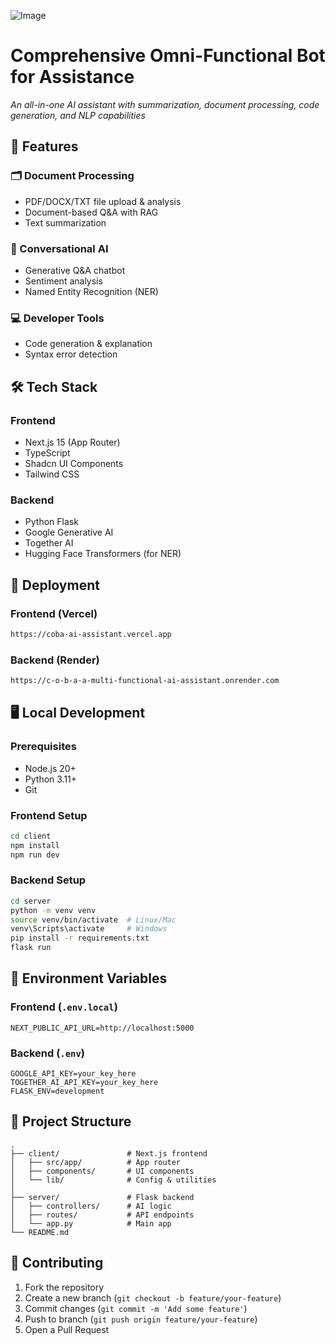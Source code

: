 ![Image](https://github.com/user-attachments/assets/267d137c-c46b-4719-9a19-57c5f9e17e47)

# Comprehensive Omni-Functional Bot for Assistance 

*An all-in-one AI assistant with summarization, document processing, code generation, and NLP capabilities*

## 🌟 Features

### 🗂️ Document Processing
- PDF/DOCX/TXT file upload & analysis
- Document-based Q&A with RAG
- Text summarization

### 💬 Conversational AI
- Generative Q&A chatbot
- Sentiment analysis
- Named Entity Recognition (NER)

### 💻 Developer Tools
- Code generation & explanation
- Syntax error detection

## 🛠️ Tech Stack

### Frontend
- Next.js 15 (App Router)
- TypeScript
- Shadcn UI Components
- Tailwind CSS

### Backend
- Python Flask
- Google Generative AI
- Together AI
- Hugging Face Transformers (for NER)

## 🚀 Deployment

### Frontend (Vercel)
```bash
https://coba-ai-assistant.vercel.app
```

### Backend (Render)
```bash
https://c-o-b-a-a-multi-functional-ai-assistant.onrender.com
```

## 🖥️ Local Development

### Prerequisites
- Node.js 20+
- Python 3.11+
- Git

### Frontend Setup
```bash
cd client
npm install
npm run dev
```

### Backend Setup
```bash
cd server
python -m venv venv
source venv/bin/activate  # Linux/Mac
venv\Scripts\activate     # Windows
pip install -r requirements.txt
flask run
```

## 🔧 Environment Variables

### Frontend (`.env.local`)
```env
NEXT_PUBLIC_API_URL=http://localhost:5000
```

### Backend (`.env`)
```env
GOOGLE_API_KEY=your_key_here
TOGETHER_AI_API_KEY=your_key_here
FLASK_ENV=development
```

## 📂 Project Structure

```
.
├── client/               # Next.js frontend
│   ├── src/app/          # App router
│   ├── components/       # UI components
│   └── lib/              # Config & utilities
│
├── server/               # Flask backend
│   ├── controllers/      # AI logic
│   ├── routes/           # API endpoints
│   └── app.py            # Main app
└── README.md
```

## 🤝 Contributing
1. Fork the repository
2. Create a new branch (`git checkout -b feature/your-feature`)
3. Commit changes (`git commit -m 'Add some feature'`)
4. Push to branch (`git push origin feature/your-feature`)
5. Open a Pull Request

```
